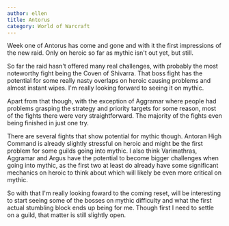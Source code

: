 ```yaml
---
author: ellen
title: Antorus
category: World of Warcraft
---
```


Week one of Antorus has come and gone and with it the first impressions of the new raid. Only on heroic so far as mythic isn't out yet, but still.

So far the raid hasn't offered many real challenges, with probably the most noteworthy fight being the Coven of Shivarra. That boss fight has the potential for some really nasty overlaps on heroic causing problems and almost instant wipes. I'm really looking forward to seeing it on mythic.

Apart from that though, with the exception of Aggramar where people had problems grasping the strategy and priority targets for some reason, most of the fights there were very straightforward. The majority of the fights even being finished in just one try.

There are several fights that show potential for mythic though. Antoran High Command is already slightly stressful on heroic and might be the first problem for some guilds going into mythic. I also think Varimathras, Aggramar and Argus have the potential to become bigger challenges when going into mythic, as the first two at least do already have some significant mechanics on heroic to think about which will likely be even more critical on mythic.

So with that I'm really looking foward to the coming reset, will be interesting to start seeing some of the bosses on mythic difficulty and what the first actual stumbling block ends up being for me. Though first I need to settle on a guild, that matter is still slightly open.
